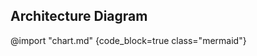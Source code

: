 ## Architecture Diagram
<!-- Local Development Version -->
@import "chart.md" {code_block=true class="mermaid"}
